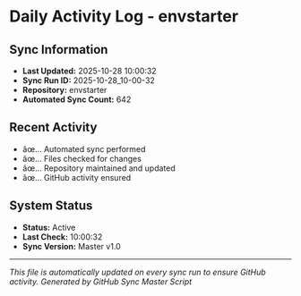 ﻿# Daily Activity Log - envstarter

## Sync Information
- **Last Updated:** 2025-10-28 10:00:32
- **Sync Run ID:** 2025-10-28_10-00-32
- **Repository:** envstarter
- **Automated Sync Count:** 642

## Recent Activity
- âœ… Automated sync performed
- âœ… Files checked for changes
- âœ… Repository maintained and updated
- âœ… GitHub activity ensured

## System Status
- **Status:** Active
- **Last Check:** 10:00:32
- **Sync Version:** Master v1.0

---
*This file is automatically updated on every sync run to ensure GitHub activity.*
*Generated by GitHub Sync Master Script*
